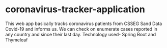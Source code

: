 # coronavirus-tracker-application
This web app basically tracks coronavirus patients from CSSEG Sand Data Covid-19 and informs us. We can check on enumerate cases reported in any country and since their last day.
Technology used- Spring Boot and Thymeleaf
